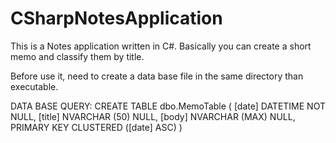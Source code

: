# CSharpNotesApplication

This is a Notes application written in C#. 
Basically you can create a short memo and classify them by title.

Before use it, need to create a data base file in the same directory than executable.

DATA BASE QUERY:
CREATE TABLE dbo.MemoTable (
    [date]  DATETIME       NOT NULL,
    [title] NVARCHAR (50)  NULL,
    [body]  NVARCHAR (MAX) NULL,
    PRIMARY KEY CLUSTERED ([date] ASC)
)
